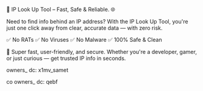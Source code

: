 🔐 IP Look Up Tool – Fast, Safe & Reliable. 🌐

Need to find info behind an IP address? With the IP Look Up Tool, you're just one click away from clear, accurate data — with zero risk.

✅ No RATs
✅ No Viruses
✅ No Malware
✅ 100% Safe & Clean

🚀 Super fast, user-friendly, and secure. Whether you're a developer, gamer, or just curious — get trusted IP info in seconds.

owners_
dc: x1mv_samet

co owners_
dc: qebf
